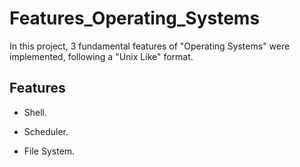 # Features_Operating_Systems

In this project, 3 fundamental features of "Operating Systems" were implemented, following a "Unix Like" format.

## Features

- Shell.

- Scheduler.

- File System.
